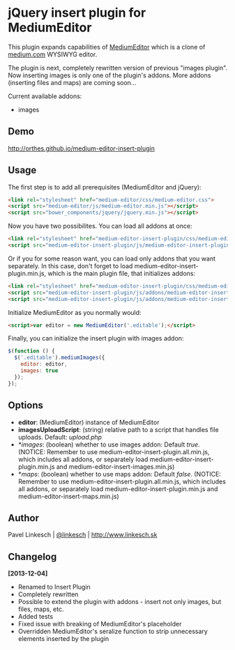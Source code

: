 jQuery insert plugin for MediumEditor
======================================

This plugin expands capabilities of [MediumEditor](https://github.com/daviferreira/medium-editor) which is a clone of [medium.com](http://medium.com) WYSIWYG editor.

The plugin is next, completely rewritten version of previous "images plugin". Now inserting images is only one of the plugin's addons. More addons (inserting files and maps) are coming soon...

Current available addons:

- images


Demo
----

http://orthes.github.io/medium-editor-insert-plugin


Usage
-----

The first step is to add all prerequisites (MediumEditor and jQuery):

```html
<link rel="stylesheet" href="medium-editor/css/medium-editor.css">
<script src="medium-editor/js/medium-editor.min.js"></script>
<script src="bower_components/jquery/jquery.min.js"></script>
```

Now you have two possibilites. You can load all addons at once:

```html
<link rel="stylesheet" href="medium-editor-insert-plugin/css/medium-editor-insert-plugin.css">
<script src="medium-editor-insert-plugin/js/medium-editor-insert-plugin.all.min.js"></script>
```

Or if you for some reason want, you can load only addons that you want separately. In this case, don't forget to load medium-editor-insert-plugin.min.js, which is the main plugin file, that initializes addons:

```html
<link rel="stylesheet" href="medium-editor-insert-plugin/css/medium-editor-insert-plugin.css">
<script src="medium-editor-insert-plugin/js/addons/medium-editor-insert-plugin.min.js"></script>
<script src="medium-editor-insert-plugin/js/addons/medium-editor-insert-images.min.js"></script>
```

Initialize MediumEditor as you normally would:

```html
<script>var editor = new MediumEditor('.editable');</script>
```

Finally, you can initialize the insert plugin with images addon:

```javascript
$(function () {
  $('.editable').mediumImages({
    editor: editor,
    images: true
  });
});
```


Options
-------

- **editor**: (MediumEditor) instance of MediumEditor
- **imagesUploadScript**: (string) relative path to a script that handles file uploads. Default: *upload.php*
- **images*: (boolean) whether to use images addon: Default *true*. (NOTICE: Remember to use medium-editor-insert-plugin.all.min.js, which includes all addons, or separately load medium-editor-insert-plugin.min.js and medium-editor-insert-images.min.js)
- **maps*: (boolean) whether to use maps addon: Default *false*. (NOTICE: Remember to use medium-editor-insert-plugin.all.min.js, which includes all addons, or separately load medium-editor-insert-plugin.min.js and medium-editor-insert-maps.min.js)


Author
------

Pavel Linkesch | [@linkesch](http://twitter.com/linkesch) | http://www.linkesch.sk


Changelog
---------

**[2013-12-04]**

- Renamed to Insert Plugin
- Completely rewritten
- Possible to extend the plugin with addons - insert not only images, but files, maps, etc.
- Added tests
- Fixed issue with breaking of MediumEditor's placeholder
- Overridden MediumEditor's seralize function to strip unnecessary elements inserted by the plugin
